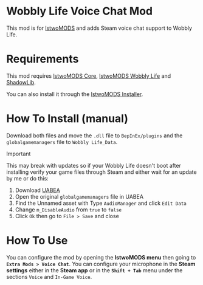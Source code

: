 # Wobbly Life Voice Chat Mod

This mod is for [lstwoMODS](https://github.com/lstwoMODS/lstwoMODS-Core) and adds Steam voice chat support to Wobbly Life.

# Requirements

This mod requires [lstwoMODS Core](https://github.com/lstwoMODS/lstwoMODS-Core), [lstwoMODS Wobbly Life](https://github.com/lstwoMODS/lstwoMODS-WobblyLife) and [ShadowLib](https://github.com/lstwo/shadowlib).

You can also install it through the [lstwoMODS Installer](https://github.com/lstwoMODS/lstwoMODSInstaller).

# How To Install (manual)

Download both files and move the `.dll` file to `BepInEx/plugins` and the `globalgamemanagers` file to `Wobbly Life_Data`.

> [!IMPORTANT]
> This may break with updates so if your Wobbly Life doesn't boot after installing verify your game files through Steam and either wait for an update by me or do this:
> 1. Download [UABEA](https://github.com/nesrak1/UABEA/releases/latest)
> 2. Open the original `globalgamemanagers` file in UABEA
> 3. Find the Unnamed asset with Type `AudioManager` and click `Edit Data`
> 4. Change `m_DisableAudio` from `true` to `false`
> 5. Click `Ok` then go to `File > Save` and close

# How To Use

You can configure the mod by opening the **lstwoMODS menu** then going to **`Extra Mods > Voice Chat`**.
You can configure your microphone in the **Steam settings** either in the **Steam app** or in the **`Shift + Tab`** menu under the sections `Voice` and `In-Game Voice`.

